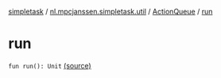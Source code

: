 [simpletask](../../index.md) / [nl.mpcjanssen.simpletask.util](../index.md) / [ActionQueue](index.md) / [run](.)

# run

`fun run(): Unit` [(source)](https://github.com/mpcjanssen/simpletask-android/blob/master/src/main/java/nl/mpcjanssen/simpletask/util/ActionQueue.kt#L12)